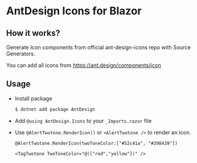 # AntDesign Icons for Blazor

## How it works?

Generate Icon components from official ant-design-icons repo with Source Generators.

You can add all icons from https://ant.design/components/icon

## Usage

- Install package
  ```bash
  $ dotnet add package AntDesign
  ```

- Add `@using AntDesign.Icons` to your `_Imports.razor` file

- Use `@AlertTwotone.RenderIcon()` or `<AlertTwotone />` to render an icon.


    ```razor
    @AlertTwotone.RenderIcon(twoToneColor:["#52c41a", "#398439"])

    <TagTwotone TwoToneColor="@(["red","yellow"])" />
    ```
